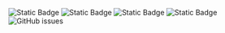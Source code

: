 ![Static Badge](https://img.shields.io/badge/blacklists-60-000000) ![Static Badge](https://img.shields.io/badge/blacklisted-2700016-cc0000) ![Static Badge](https://img.shields.io/badge/whitelisted-2245-00CC00) ![Static Badge](https://img.shields.io/badge/streaming_blacklist-28107-000000) ![GitHub issues](https://img.shields.io/github/issues/fabriziosalmi/blacklists)
